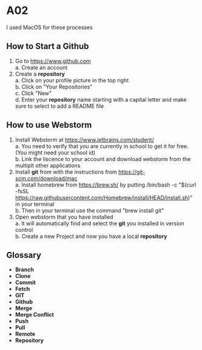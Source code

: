# A02
I used MacOS for these processes
## How to Start a Github
1. Go to https://www.github.com \
    a. Create an account
2. Create a **repository** \
    a. Click on your profile picture in the top right \
    b. Click on "Your Repositories" \
    c. Click "New" \
    d. Enter your **repository** name starting with a capital letter and make sure to select to add a README file
## How to use Webstorm
1. Install Webstorm at https://www.jetbrains.com/student/ \
    a. You need to verify that you are currently in school to get it for free. (You might need your school id) \
    b. Link the liscence to your account and download webstorm from the multiplt other applications
2. Install **git** from with the instructions from https://git-scm.com/download/mac \
    a. Install homebrew from https://brew.sh/ by putting /bin/bash -c "$(curl -fsSL https://raw.githubusercontent.com/Homebrew/install/HEAD/install.sh)" in your terminal\
    b. Then in your terminal use the command "brew install git"
3. Open webstorm that you have installed \
    a. It will automatically find and select the **git** you installed in version control \
    b. Create a new Project and now you have a local **repository**
## Glossary
* **Branch**
* **Clone**
* **Commit**
* **Fetch**
* **GIT**
* **Github**
* **Merge**
* **Merge Conflict**
* **Push**
* **Pull**
* **Remote**
* **Repository**
